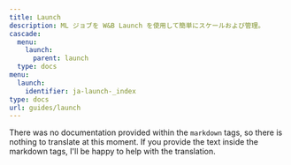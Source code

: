 ```yaml
---
title: Launch
description: ML ジョブを W&B Launch を使用して簡単にスケールおよび管理。
cascade:
  menu:
    launch:
      parent: launch
  type: docs
menu:
  launch:
    identifier: ja-launch-_index
type: docs
url: guides/launch
---
```


There was no documentation provided within the ```markdown``` tags, so there is nothing to translate at this moment. If you provide the text inside the markdown tags, I'll be happy to help with the translation.